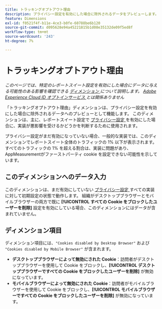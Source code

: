 ```yaml
---
title: トラッキングオプトアウト理由
description: プライバシー設定を有効にした場合に除外されるデータをプレビューします。
feature: Dimensions
exl-id: f0521f4f-b11e-4ce3-b0fe-60788be6b120
source-git-commit: d095628e94a45221815b1d08e35132de09f5ed8f
workflow-type: tm+mt
source-wordcount: '243'
ht-degree: 7%

---
```


# トラッキングオプトアウト理由

*このページでは、特定のレポートスイート設定を有効にした場合にデータに与える可能性のある影響を確認できる [ ディメンション ](overview.md) について説明します。 [Adobe Experience Cloud ID オプトインサービス ](https://experienceleague.adobe.com/docs/id-service/using/implementation/opt-in-service/optin-overview.html?lang=ja) とは関係ありません*

「トラッキングオプトアウト理由」ディメンションは、プライバシー設定を有効にした場合に除外されるデータへのプレビューとして機能します。 このディメンションは、主に、レポートスイート設定で [ プライバシー設定 ](https://experienceleague.adobe.com/docs/core-services/interface/administration/ec-cookies/browser-cookie-settings.html) を有効にした場合に、実装が悪影響を受けるかどうかを判断するために使用されます。

プライバシー設定がまだ有効になっていない場合、一般的な実装では、このディメンションでレポートスイート全体のトラフィックの 1% 以下が表示されます。 すべてのトラフィックの 1% を超える割合は、実装に問題があり、AppMeasurementがファーストパーティ cookie を設定できない可能性を示しています。

## このディメンションへのデータ入力

このディメンションは、まだ有効にしていない [ プライバシー設定 ](https://experienceleague.adobe.com/docs/core-services/interface/administration/ec-cookies/browser-cookie-settings.html) すべての実装に対して初期設定の状態で動作します。 組織がデスクトップブラウザーとモバイルブラウザーの両方で既に **[!UICONTROL すべての Cookie をブロックしたユーザーを削除]** 設定を有効にしている場合、このディメンションにはデータが含まれていません。

## ディメンション項目

ディメンション項目には、`"Cookies disabled by Desktop Browser"` および `"Cookies disabled by Mobile Browser"` が含まれます。

* **デスクトップブラウザーによって無効にされた Cookie**：訪問者がデスクトップブラウザーを使用して Cookie をブロックし、**[!UICONTROL デスクトップブラウザーですべての Cookie をブロックしたユーザーを削除]** が無効になっています。
* **モバイルブラウザーによって無効にされた Cookie**：訪問者がモバイルブラウザーを使用して Cookie をブロックし、**[!UICONTROL モバイルブラウザーですべての Cookie をブロックしたユーザーを削除]** が無効になっています。
